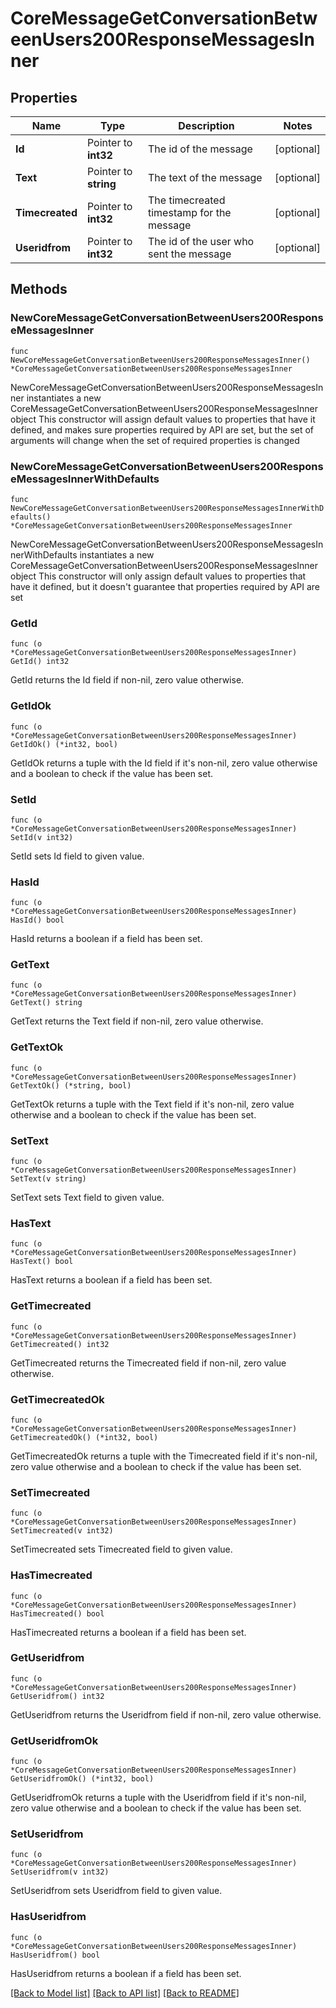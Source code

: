 # CoreMessageGetConversationBetweenUsers200ResponseMessagesInner

## Properties

Name | Type | Description | Notes
------------ | ------------- | ------------- | -------------
**Id** | Pointer to **int32** | The id of the message | [optional] 
**Text** | Pointer to **string** | The text of the message | [optional] 
**Timecreated** | Pointer to **int32** | The timecreated timestamp for the message | [optional] 
**Useridfrom** | Pointer to **int32** | The id of the user who sent the message | [optional] 

## Methods

### NewCoreMessageGetConversationBetweenUsers200ResponseMessagesInner

`func NewCoreMessageGetConversationBetweenUsers200ResponseMessagesInner() *CoreMessageGetConversationBetweenUsers200ResponseMessagesInner`

NewCoreMessageGetConversationBetweenUsers200ResponseMessagesInner instantiates a new CoreMessageGetConversationBetweenUsers200ResponseMessagesInner object
This constructor will assign default values to properties that have it defined,
and makes sure properties required by API are set, but the set of arguments
will change when the set of required properties is changed

### NewCoreMessageGetConversationBetweenUsers200ResponseMessagesInnerWithDefaults

`func NewCoreMessageGetConversationBetweenUsers200ResponseMessagesInnerWithDefaults() *CoreMessageGetConversationBetweenUsers200ResponseMessagesInner`

NewCoreMessageGetConversationBetweenUsers200ResponseMessagesInnerWithDefaults instantiates a new CoreMessageGetConversationBetweenUsers200ResponseMessagesInner object
This constructor will only assign default values to properties that have it defined,
but it doesn't guarantee that properties required by API are set

### GetId

`func (o *CoreMessageGetConversationBetweenUsers200ResponseMessagesInner) GetId() int32`

GetId returns the Id field if non-nil, zero value otherwise.

### GetIdOk

`func (o *CoreMessageGetConversationBetweenUsers200ResponseMessagesInner) GetIdOk() (*int32, bool)`

GetIdOk returns a tuple with the Id field if it's non-nil, zero value otherwise
and a boolean to check if the value has been set.

### SetId

`func (o *CoreMessageGetConversationBetweenUsers200ResponseMessagesInner) SetId(v int32)`

SetId sets Id field to given value.

### HasId

`func (o *CoreMessageGetConversationBetweenUsers200ResponseMessagesInner) HasId() bool`

HasId returns a boolean if a field has been set.

### GetText

`func (o *CoreMessageGetConversationBetweenUsers200ResponseMessagesInner) GetText() string`

GetText returns the Text field if non-nil, zero value otherwise.

### GetTextOk

`func (o *CoreMessageGetConversationBetweenUsers200ResponseMessagesInner) GetTextOk() (*string, bool)`

GetTextOk returns a tuple with the Text field if it's non-nil, zero value otherwise
and a boolean to check if the value has been set.

### SetText

`func (o *CoreMessageGetConversationBetweenUsers200ResponseMessagesInner) SetText(v string)`

SetText sets Text field to given value.

### HasText

`func (o *CoreMessageGetConversationBetweenUsers200ResponseMessagesInner) HasText() bool`

HasText returns a boolean if a field has been set.

### GetTimecreated

`func (o *CoreMessageGetConversationBetweenUsers200ResponseMessagesInner) GetTimecreated() int32`

GetTimecreated returns the Timecreated field if non-nil, zero value otherwise.

### GetTimecreatedOk

`func (o *CoreMessageGetConversationBetweenUsers200ResponseMessagesInner) GetTimecreatedOk() (*int32, bool)`

GetTimecreatedOk returns a tuple with the Timecreated field if it's non-nil, zero value otherwise
and a boolean to check if the value has been set.

### SetTimecreated

`func (o *CoreMessageGetConversationBetweenUsers200ResponseMessagesInner) SetTimecreated(v int32)`

SetTimecreated sets Timecreated field to given value.

### HasTimecreated

`func (o *CoreMessageGetConversationBetweenUsers200ResponseMessagesInner) HasTimecreated() bool`

HasTimecreated returns a boolean if a field has been set.

### GetUseridfrom

`func (o *CoreMessageGetConversationBetweenUsers200ResponseMessagesInner) GetUseridfrom() int32`

GetUseridfrom returns the Useridfrom field if non-nil, zero value otherwise.

### GetUseridfromOk

`func (o *CoreMessageGetConversationBetweenUsers200ResponseMessagesInner) GetUseridfromOk() (*int32, bool)`

GetUseridfromOk returns a tuple with the Useridfrom field if it's non-nil, zero value otherwise
and a boolean to check if the value has been set.

### SetUseridfrom

`func (o *CoreMessageGetConversationBetweenUsers200ResponseMessagesInner) SetUseridfrom(v int32)`

SetUseridfrom sets Useridfrom field to given value.

### HasUseridfrom

`func (o *CoreMessageGetConversationBetweenUsers200ResponseMessagesInner) HasUseridfrom() bool`

HasUseridfrom returns a boolean if a field has been set.


[[Back to Model list]](../README.md#documentation-for-models) [[Back to API list]](../README.md#documentation-for-api-endpoints) [[Back to README]](../README.md)


